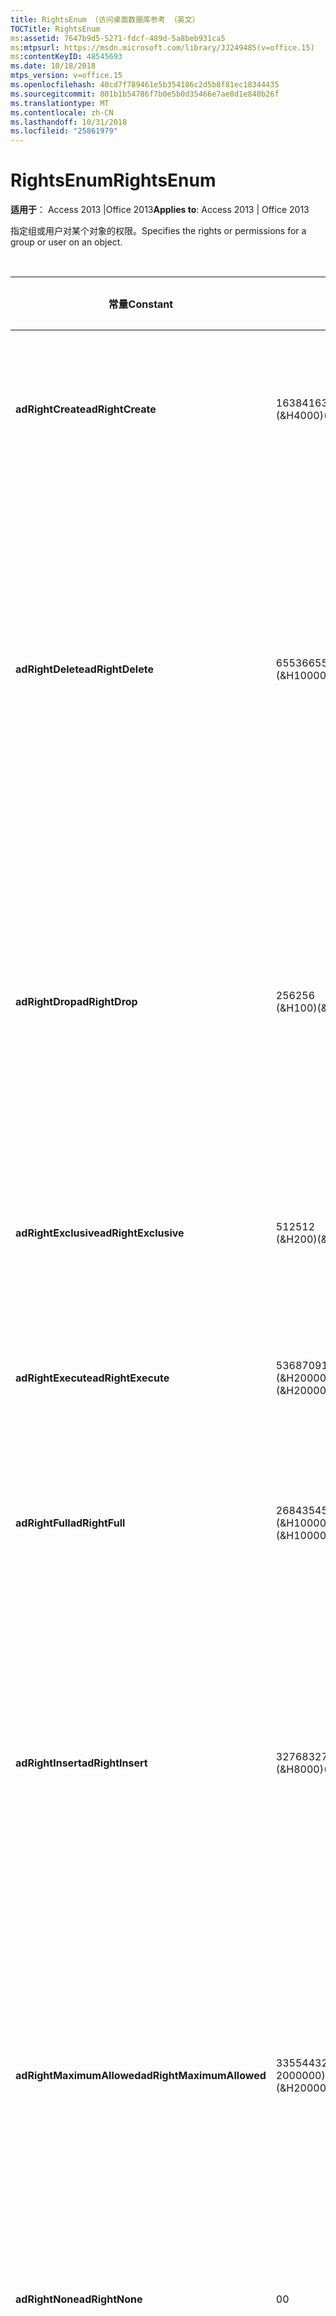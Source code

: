 ```yaml
---
title: RightsEnum （访问桌面数据库参考 （英文）
TOCTitle: RightsEnum
ms:assetid: 7647b9d5-5271-fdcf-489d-5a8beb931ca5
ms:mtpsurl: https://msdn.microsoft.com/library/JJ249485(v=office.15)
ms:contentKeyID: 48545693
ms.date: 10/18/2018
mtps_version: v=office.15
ms.openlocfilehash: 40cd7f789461e5b354186c2d5b8f81ec18344435
ms.sourcegitcommit: 801b1b54786f7b0e5b0d35466e7ae8d1e840b26f
ms.translationtype: MT
ms.contentlocale: zh-CN
ms.lasthandoff: 10/31/2018
ms.locfileid: "25861979"
---
```

# <a name="rightsenum"></a><span data-ttu-id="5560a-102">RightsEnum</span><span class="sxs-lookup"><span data-stu-id="5560a-102">RightsEnum</span></span>

<span data-ttu-id="5560a-103">**适用于**： Access 2013 |Office 2013</span><span class="sxs-lookup"><span data-stu-id="5560a-103">**Applies to**: Access 2013 | Office 2013</span></span>

<span data-ttu-id="5560a-104">指定组或用户对某个对象的权限。</span><span class="sxs-lookup"><span data-stu-id="5560a-104">Specifies the rights or permissions for a group or user on an object.</span></span>

<br/>

<table>
<colgroup>
<col style="width: 33%" />
<col style="width: 33%" />
<col style="width: 33%" />
</colgroup>
<thead>
<tr class="header">
<th><p><span data-ttu-id="5560a-105">常量</span><span class="sxs-lookup"><span data-stu-id="5560a-105">Constant</span></span></p></th>
<th><p><span data-ttu-id="5560a-106">值</span><span class="sxs-lookup"><span data-stu-id="5560a-106">Value</span></span></p></th>
<th><p><span data-ttu-id="5560a-107">说明</span><span class="sxs-lookup"><span data-stu-id="5560a-107">Description</span></span></p></th>
</tr>
</thead>
<tbody>
<tr class="odd">
<td><p><span data-ttu-id="5560a-108"><strong>adRightCreate</strong></span><span class="sxs-lookup"><span data-stu-id="5560a-108"><strong>adRightCreate</strong></span></span></p></td>
<td><p><span data-ttu-id="5560a-109">16384</span><span class="sxs-lookup"><span data-stu-id="5560a-109">16384</span></span><br />
<span data-ttu-id="5560a-110">(&amp;H4000)</span><span class="sxs-lookup"><span data-stu-id="5560a-110">(&amp;H4000)</span></span></p></td>
<td><p><span data-ttu-id="5560a-111">用户或组拥有创建此类型的新对象的权限。</span><span class="sxs-lookup"><span data-stu-id="5560a-111">The user or group has permission to create new objects of this type.</span></span></p></td>
</tr>
<tr class="even">
<td><p><span data-ttu-id="5560a-112"><strong>adRightDelete</strong></span><span class="sxs-lookup"><span data-stu-id="5560a-112"><strong>adRightDelete</strong></span></span></p></td>
<td><p><span data-ttu-id="5560a-113">65536</span><span class="sxs-lookup"><span data-stu-id="5560a-113">65536</span></span><br />
<span data-ttu-id="5560a-114">(&amp;H10000)</span><span class="sxs-lookup"><span data-stu-id="5560a-114">(&amp;H10000)</span></span></p></td>
<td><p><span data-ttu-id="5560a-p101">用户或组拥有从对象删除数据的权限。对于 <strong>Tables</strong> 之类的对象，用户拥有从记录中删除数据值的权限。</span><span class="sxs-lookup"><span data-stu-id="5560a-p101">The user or group has permission to delete data from an object. For objects such as <strong>Tables</strong>, the user has permission to delete data values from records.</span></span></p></td>
</tr>
<tr class="odd">
<td><p><span data-ttu-id="5560a-117"><strong>adRightDrop</strong></span><span class="sxs-lookup"><span data-stu-id="5560a-117"><strong>adRightDrop</strong></span></span></p></td>
<td><p><span data-ttu-id="5560a-118">256</span><span class="sxs-lookup"><span data-stu-id="5560a-118">256</span></span><br />
<span data-ttu-id="5560a-119">(&amp;H100)</span><span class="sxs-lookup"><span data-stu-id="5560a-119">(&amp;H100)</span></span></p></td>
<td><p><span data-ttu-id="5560a-p102">用户或组拥有从目录移除对象的权限。例如，<strong>Tables</strong> 可通过 DROP TABLE SQL 命令删除。</span><span class="sxs-lookup"><span data-stu-id="5560a-p102">The user or group has permission to remove objects from the catalog. For example, <strong>Tables</strong> can be deleted by a DROP TABLE SQL command.</span></span></p></td>
</tr>
<tr class="even">
<td><p><span data-ttu-id="5560a-122"><strong>adRightExclusive</strong></span><span class="sxs-lookup"><span data-stu-id="5560a-122"><strong>adRightExclusive</strong></span></span></p></td>
<td><p><span data-ttu-id="5560a-123">512</span><span class="sxs-lookup"><span data-stu-id="5560a-123">512</span></span><br />
<span data-ttu-id="5560a-124">(&amp;H200)</span><span class="sxs-lookup"><span data-stu-id="5560a-124">(&amp;H200)</span></span></p></td>
<td><p><span data-ttu-id="5560a-125">用户或组拥有独占访问该对象的权限。</span><span class="sxs-lookup"><span data-stu-id="5560a-125">The user or group has permission to access the object exclusively.</span></span></p></td>
</tr>
<tr class="odd">
<td><p><span data-ttu-id="5560a-126"><strong>adRightExecute</strong></span><span class="sxs-lookup"><span data-stu-id="5560a-126"><strong>adRightExecute</strong></span></span></p></td>
<td><p><span data-ttu-id="5560a-127">536870912</span><span class="sxs-lookup"><span data-stu-id="5560a-127">536870912</span></span><br />
<span data-ttu-id="5560a-128">(&amp;H20000000)</span><span class="sxs-lookup"><span data-stu-id="5560a-128">(&amp;H20000000)</span></span></p></td>
<td><p><span data-ttu-id="5560a-129">用户或组拥有执行该对象的权限。</span><span class="sxs-lookup"><span data-stu-id="5560a-129">The user or group has permission to execute the object.</span></span></p></td>
</tr>
<tr class="even">
<td><p><span data-ttu-id="5560a-130"><strong>adRightFull</strong></span><span class="sxs-lookup"><span data-stu-id="5560a-130"><strong>adRightFull</strong></span></span></p></td>
<td><p><span data-ttu-id="5560a-131">268435456</span><span class="sxs-lookup"><span data-stu-id="5560a-131">268435456</span></span><br />
<span data-ttu-id="5560a-132">(&amp;H10000000)</span><span class="sxs-lookup"><span data-stu-id="5560a-132">(&amp;H10000000)</span></span></p></td>
<td><p><span data-ttu-id="5560a-133">用户或组拥有对该对象的全部权限。</span><span class="sxs-lookup"><span data-stu-id="5560a-133">The user or group has all permissions on the object.</span></span></p></td>
</tr>
<tr class="odd">
<td><p><span data-ttu-id="5560a-134"><strong>adRightInsert</strong></span><span class="sxs-lookup"><span data-stu-id="5560a-134"><strong>adRightInsert</strong></span></span></p></td>
<td><p><span data-ttu-id="5560a-135">32768</span><span class="sxs-lookup"><span data-stu-id="5560a-135">32768</span></span><br />
<span data-ttu-id="5560a-136">(&amp;H8000)</span><span class="sxs-lookup"><span data-stu-id="5560a-136">(&amp;H8000)</span></span></p></td>
<td><p><span data-ttu-id="5560a-p103">用户或组拥有插入该对象的权限。对于 <strong>Table</strong> 之类的对象，用户拥有将数据插入表中的权限。</span><span class="sxs-lookup"><span data-stu-id="5560a-p103">The user or group has permission to insert the object. For objects such as <strong>Tables</strong>, the user has permission to insert data into the table.</span></span></p></td>
</tr>
<tr class="even">
<td><p><span data-ttu-id="5560a-139"><strong>adRightMaximumAllowed</strong></span><span class="sxs-lookup"><span data-stu-id="5560a-139"><strong>adRightMaximumAllowed</strong></span></span></p></td>
<td><p><span data-ttu-id="5560a-140">33554432 (&amp;h 2000000)</span><span class="sxs-lookup"><span data-stu-id="5560a-140">33554432 (&amp;H2000000)</span></span></p></td>
<td><p><span data-ttu-id="5560a-p104">用户或组拥有提供程序所允许的最大数量的权限。特定权限与提供程序有关。</span><span class="sxs-lookup"><span data-stu-id="5560a-p104">The user or group has the maximum number of permissions allowed by the provider. Specific permissions are provider-dependent.</span></span></p></td>
</tr>
<tr class="odd">
<td><p><span data-ttu-id="5560a-143"><strong>adRightNone</strong></span><span class="sxs-lookup"><span data-stu-id="5560a-143"><strong>adRightNone</strong></span></span></p></td>
<td><p><span data-ttu-id="5560a-144">0</span><span class="sxs-lookup"><span data-stu-id="5560a-144">0</span></span></p></td>
<td><p><span data-ttu-id="5560a-145">用户或组对该对象没有权限。</span><span class="sxs-lookup"><span data-stu-id="5560a-145">The user or group has no permissions for the object.</span></span></p></td>
</tr>
<tr class="even">
<td><p><span data-ttu-id="5560a-146"><strong>adRightRead</strong></span><span class="sxs-lookup"><span data-stu-id="5560a-146"><strong>adRightRead</strong></span></span></p></td>
<td><p><span data-ttu-id="5560a-147">-2147483648</span><span class="sxs-lookup"><span data-stu-id="5560a-147">-2147483648</span></span><br />
<span data-ttu-id="5560a-148">(&amp;H 80000000)</span><span class="sxs-lookup"><span data-stu-id="5560a-148">(&amp;H80000000)</span></span></p></td>
<td><p><span data-ttu-id="5560a-p105">用户或组拥有读取该对象的权限。对于 <a href="table-object-adox.md">Table</a> 之类的对象，用户拥有读取表中数据的权限。</span><span class="sxs-lookup"><span data-stu-id="5560a-p105">The user or group has permission to read the object. For objects such as <a href="table-object-adox.md">Tables</a>, the user has permission to read the data in the table.</span></span></p></td>
</tr>
<tr class="odd">
<td><p><span data-ttu-id="5560a-151"><strong>adRightReadDesign</strong></span><span class="sxs-lookup"><span data-stu-id="5560a-151"><strong>adRightReadDesign</strong></span></span></p></td>
<td><p><span data-ttu-id="5560a-152">1024</span><span class="sxs-lookup"><span data-stu-id="5560a-152">1024</span></span><br />
<span data-ttu-id="5560a-153">(&amp;H400)</span><span class="sxs-lookup"><span data-stu-id="5560a-153">(&amp;H400)</span></span></p></td>
<td><p><span data-ttu-id="5560a-154">用户或组拥有读取该对象的设计的权限。</span><span class="sxs-lookup"><span data-stu-id="5560a-154">The user or group has permission to read the design for the object.</span></span></p></td>
</tr>
<tr class="even">
<td><p><span data-ttu-id="5560a-155"><strong>adRightReadPermissions</strong></span><span class="sxs-lookup"><span data-stu-id="5560a-155"><strong>adRightReadPermissions</strong></span></span></p></td>
<td><p><span data-ttu-id="5560a-156">131072</span><span class="sxs-lookup"><span data-stu-id="5560a-156">131072</span></span><br />
<span data-ttu-id="5560a-157">(&amp;H20000)</span><span class="sxs-lookup"><span data-stu-id="5560a-157">(&amp;H20000)</span></span></p></td>
<td><p><span data-ttu-id="5560a-158">用户或组可查看目录中某个对象的特定权限，但是不能更改。</span><span class="sxs-lookup"><span data-stu-id="5560a-158">The user or group can view, but not change, the specific permissions for an object in the catalog.</span></span></p></td>
</tr>
<tr class="odd">
<td><p><span data-ttu-id="5560a-159"><strong>adRightReference</strong></span><span class="sxs-lookup"><span data-stu-id="5560a-159"><strong>adRightReference</strong></span></span></p></td>
<td><p><span data-ttu-id="5560a-160">8192</span><span class="sxs-lookup"><span data-stu-id="5560a-160">8192</span></span><br />
<span data-ttu-id="5560a-161">(&amp;H2000)</span><span class="sxs-lookup"><span data-stu-id="5560a-161">(&amp;H2000)</span></span></p></td>
<td><p><span data-ttu-id="5560a-162">用户或组拥有引用该对象的权限。</span><span class="sxs-lookup"><span data-stu-id="5560a-162">The user or group has permission to reference the object.</span></span></p></td>
</tr>
<tr class="even">
<td><p><span data-ttu-id="5560a-163"><strong>adRightUpdate</strong></span><span class="sxs-lookup"><span data-stu-id="5560a-163"><strong>adRightUpdate</strong></span></span></p></td>
<td><p><span data-ttu-id="5560a-164">1073741824</span><span class="sxs-lookup"><span data-stu-id="5560a-164">1073741824</span></span><br />
<span data-ttu-id="5560a-165">(&amp;H40000000)</span><span class="sxs-lookup"><span data-stu-id="5560a-165">(&amp;H40000000)</span></span></p></td>
<td><p><span data-ttu-id="5560a-p106">用户或组拥有更新该对象的权限。对于 <strong>Table</strong> 之类的对象，用户拥有更新表中数据的权限。</span><span class="sxs-lookup"><span data-stu-id="5560a-p106">The user or group has permission to update the object. For objects such as <strong>Tables</strong>, the user has permission to update the data in the table.</span></span></p></td>
</tr>
<tr class="odd">
<td><p><span data-ttu-id="5560a-168"><strong>adRightWithGrant</strong></span><span class="sxs-lookup"><span data-stu-id="5560a-168"><strong>adRightWithGrant</strong></span></span></p></td>
<td><p><span data-ttu-id="5560a-169">4096</span><span class="sxs-lookup"><span data-stu-id="5560a-169">4096</span></span><br />
<span data-ttu-id="5560a-170">(&amp;H1000)</span><span class="sxs-lookup"><span data-stu-id="5560a-170">(&amp;H1000)</span></span></p></td>
<td><p><span data-ttu-id="5560a-171">用户或组有权将对该对象的权限授予他人。</span><span class="sxs-lookup"><span data-stu-id="5560a-171">The user or group has permission to grant permissions on the object.</span></span></p></td>
</tr>
<tr class="even">
<td><p><span data-ttu-id="5560a-172"><strong>adRightWriteDesign</strong></span><span class="sxs-lookup"><span data-stu-id="5560a-172"><strong>adRightWriteDesign</strong></span></span></p></td>
<td><p><span data-ttu-id="5560a-173">2048</span><span class="sxs-lookup"><span data-stu-id="5560a-173">2048</span></span><br />
<span data-ttu-id="5560a-174">(&amp;H800)</span><span class="sxs-lookup"><span data-stu-id="5560a-174">(&amp;H800)</span></span></p></td>
<td><p><span data-ttu-id="5560a-175">用户或组拥有更新该对象的设计的权限。</span><span class="sxs-lookup"><span data-stu-id="5560a-175">The user or group has permission to modify the design for the object.</span></span></p></td>
</tr>
<tr class="odd">
<td><p><span data-ttu-id="5560a-176"><strong>adRightWriteOwner</strong></span><span class="sxs-lookup"><span data-stu-id="5560a-176"><strong>adRightWriteOwner</strong></span></span></p></td>
<td><p><span data-ttu-id="5560a-177">524288</span><span class="sxs-lookup"><span data-stu-id="5560a-177">524288</span></span><br />
<span data-ttu-id="5560a-178">(&amp;H80000)</span><span class="sxs-lookup"><span data-stu-id="5560a-178">(&amp;H80000)</span></span></p></td>
<td><p><span data-ttu-id="5560a-179">用户或组拥有修改该对象的所有者的权限。</span><span class="sxs-lookup"><span data-stu-id="5560a-179">The user or group has permission to modify the owner of the object.</span></span></p></td>
</tr>
<tr class="even">
<td><p><span data-ttu-id="5560a-180"><strong>adRightWritePermissions</strong></span><span class="sxs-lookup"><span data-stu-id="5560a-180"><strong>adRightWritePermissions</strong></span></span></p></td>
<td><p><span data-ttu-id="5560a-181">262144</span><span class="sxs-lookup"><span data-stu-id="5560a-181">262144</span></span><br />
<span data-ttu-id="5560a-182">(&amp;H40000)</span><span class="sxs-lookup"><span data-stu-id="5560a-182">(&amp;H40000)</span></span></p></td>
<td><p><span data-ttu-id="5560a-183">用户或组可修改目录中某个对象的特定权限。</span><span class="sxs-lookup"><span data-stu-id="5560a-183">The user or group can modify the specific permissions for an object in the catalog.</span></span></p></td>
</tr>
</tbody>
</table>


